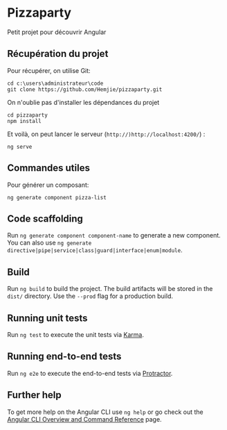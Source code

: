 # Pizzaparty

Petit projet pour découvrir Angular

## Récupération du projet
Pour récupérer, on utilise Git:

```
cd c:\users\administrateur\code
git clone https://github.com/Hemjie/pizzaparty.git
```

On n'oublie pas d'installer les dépendances du projet

```
cd pizzaparty
npm install
```

Et voilà, on peut lancer le serveur (`http://)http://localhost:4200/`) :

```
ng serve
```

## Commandes utiles

Pour générer un composant: 

```
ng generate component pizza-list
```


## Code scaffolding

Run `ng generate component component-name` to generate a new component. You can also use `ng generate directive|pipe|service|class|guard|interface|enum|module`.

## Build

Run `ng build` to build the project. The build artifacts will be stored in the `dist/` directory. Use the `--prod` flag for a production build.

## Running unit tests

Run `ng test` to execute the unit tests via [Karma](https://karma-runner.github.io).

## Running end-to-end tests

Run `ng e2e` to execute the end-to-end tests via [Protractor](http://www.protractortest.org/).

## Further help

To get more help on the Angular CLI use `ng help` or go check out the [Angular CLI Overview and Command Reference](https://angular.io/cli) page.
